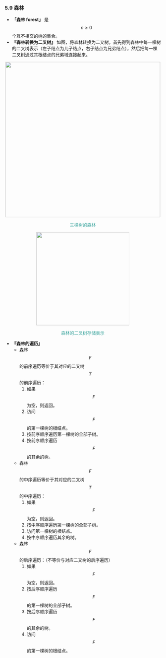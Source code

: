 ### 5.9 森林

- **「森林 forest」** 是 $$n \geq 0$$ 个互不相交的树的集合。
- **『森林转换为二叉树』** 如图，将森林转换为二叉树。首先得到森林中每一棵树的二叉树表示（左子结点为儿子结点，右子结点为兄弟结点），然后把每一棵二叉树通过其根结点的兄弟域连接起来。

<div align="center">
<img src="res/5-29.svg" width="500px">
    <p style="color:#3ea69f">
    三棵树的森林
    </p>
    <img src="res/5-30.svg" width="300px">
    <p style="color:#3ea69f">
    森林的二叉树存储表示
    </p>
</div>

- **『森林的遍历』**
  - 森林 $$F$$ 的前序遍历等价于其对应的二叉树 $$T$$ 的前序遍历：
    1. 如果 $$F$$ 为空，则返回。
    2. 访问 $$F$$ 的第一棵树的根结点。
    3. 按前序顺序遍历第一棵树的全部子树。
    4. 按前序顺序遍历 $$F$$ 的其余的树。
  - 森林 $$F$$ 的中序遍历等价于其对应的二叉树 $$T$$ 的中序遍历：
    1. 如果 $$F$$ 为空，则返回。
    2. 按中序顺序遍历第一棵树的全部子树。
    3. 访问第一棵树的根结点。
    4. 按中序顺序遍历其余的树。
  - 森林 $$F$$ 的后序遍历：（不等价与对应二叉树的后序遍历）
    1. 如果 $$F$$ 为空，则返回。
    2. 按后序顺序遍历 $$F$$ 的第一棵树的全部子树。
    3. 按后序顺序遍历 $$F$$ 的其余的树。
    4. 访问 $$F$$ 的第一棵树的根结点。
